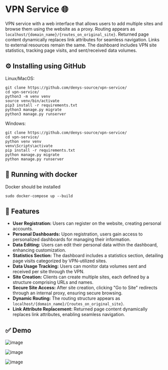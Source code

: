 # VPN Service 🌐

VPN service with a web interface that allows users to add multiple sites and browse them using the website as a proxy. Routing appears as `localhost/{domain_name}/{routes_on_original_site}`. Returned page content dynamically replaces link attributes for seamless navigation. Links to external resources remain the same. The dashboard includes VPN site statistics, tracking page visits, and sent/received data volumes.


## ⚙️ Installing using GitHub

Linux/MacOS:

```shell
git clone https://github.com/denys-source/vpn-service/
cd vpn-service/
python3 -m venv venv
source venv/bin/activate
pip3 install -r requirements.txt
python3 manage.py migrate
python3 manage.py runserver
```

Windows:
```shell
git clone https://github.com/denys-source/vpn-service/
cd vpn-service/
python venv venv
venv\Scripts\activate
pip install -r requirements.txt
python manage.py migrate
python manage.py runserver
```

## 🐳 Running with docker

Docker should be installed
```shell
sudo docker-compose up --build
```

## 📍 Features

- **User Registration:** Users can register on the website, creating personal accounts.
- **Personal Dashboards:** Upon registration, users gain access to personalized dashboards for managing their information.
- **Data Editing:** Users can edit their personal data within the dashboard, enhancing customization.
- **Statistics Section:** The dashboard includes a statistics section, detailing page visits categorized by VPN-utilized sites.
- **Data Usage Tracking:** Users can monitor data volumes sent and received per site through the VPN.
- **Site Creation:** Clients can create multiple sites, each defined by a structure comprising URLs and names.
- **Secure Site Access:** After site creation, clicking "Go to Site" redirects through an internal proxy, ensuring secure browsing.
- **Dynamic Routing:** The routing structure appears as `localhost/{domain_name}/{routes_on_original_site}`.
- **Link Attribute Replacement:** Returned page content dynamically replaces link attributes, enabling seamless navigation.

## ✅ Demo

![image](https://github.com/denys-source/vpn-service/assets/72623693/433a06de-19ff-47f1-81e1-f3f9067888ff)

![image](https://github.com/denys-source/vpn-service/assets/72623693/4e4fba55-b5fc-453c-8f39-c468fc53da82)

![image](https://github.com/denys-source/vpn-service/assets/72623693/d696727c-d14f-45cd-8ee7-c26a4b57b51e)
